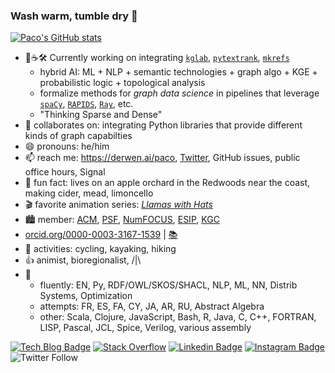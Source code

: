 ### Wash warm, tumble dry 👋

[![Paco's GitHub stats](https://github-readme-stats.vercel.app/api?username=ceteri)](https://github.com/anuraghazra/github-readme-stats)

- 🔭☕🛠️ Currently working on integrating [`kglab`](https://github.com/DerwenAI/kglab), [`pytextrank`](https://github.com/DerwenAI/pytextrank), [`mkrefs`](https://github.com/DerwenAI/mkrefs)
  - hybrid AI: ML + NLP + semantic technologies + graph algo + KGE + probabilistic logic + topological analysis
  - formalize methods for *graph data science* in pipelines that leverage [`spaCy`](https://spacy.io/), [`RAPIDS`](https://rapids.ai/), [`Ray`](https://ray.io/), etc.
  - "Thinking Sparse and Dense"
- 🙌 collaborates on: integrating Python libraries that provide different kinds of graph capabilties
- 😄 pronouns: he/him
- 📫 reach me: <https://derwen.ai/paco>, [Twitter](https://twitter.com/pacoid), GitHub issues, public office hours, Signal
- 🌳 fun fact: lives on an apple orchard in the Redwoods near the coast, making cider, mead, limoncello
- 🎬 favorite animation series: [*Llamas with Hats*](https://youtu.be/jJOwdrTA8Gw)
- :cityscape: member: [ACM](https://member.acm.org/~paconathan), [PSF](https://www.python.org/users/pacoid/), [NumFOCUS](https://numfocus.org/), [ESIP](https://www.esipfed.org/), [KGC](https://www.knowledgegraph.tech/)
- [orcid.org/0000-0003-3167-1539](https://orcid.org/0000-0003-3167-1539) | [:books:](https://scholar.google.com/citations?user=Cp5sZHIAAAAJ&hl=en)
- 🚴 activities: cycling, kayaking, hiking
- 👍 animist, bioregionalist, /|\
- 💬
  - fluently: EN, Py, RDF/OWL/SKOS/SHACL, NLP, ML, NN, Distrib Systems, Optimization
  - attempts: FR, ES, FA, CY, JA, AR, RU, Abstract Algebra
  - other: Scala, Clojure, JavaScript, Bash, R, Java, C, C++, FORTRAN, LISP, Pascal, JCL, Spice, Verilog, various assembly

[![Tech Blog Badge](http://img.shields.io/badge/-Tech%20blog-black?style=flat-square&logo=github&link=https://pacoid.medium.com/)](https://pacoid.medium.com/)
[![Stack Overflow](https://img.shields.io/badge/Stack%20Overflow-FE7A16?style=flat-square&logo=Stack%20Overflow&logoColor=white&link=https://stackoverflow.com/users/story/1698443)](https://stackoverflow.com/users/story/1698443)
[![Linkedin Badge](https://img.shields.io/badge/-LinkedIn-blue?style=flat-square&logo=Linkedin&logoColor=white&link=https://www.linkedin.com/in/ceteri/)](https://www.linkedin.com/in/ceteri/)
[![Instagram Badge](https://img.shields.io/badge/-Instagram-7E4798?style=flat-square&logo=instagram&logoColor=white&link=https://www.instagram.com/pacoid/)](https://www.instagram.com/pacoid/)
![Twitter Follow](https://img.shields.io/twitter/follow/pacoid?style=social)
